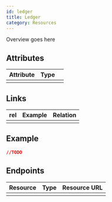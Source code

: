 ```yaml
---
id: ledger
title: Ledger
category: Resources
---
```


Overview goes here

## Attributes
| Attribute | Type |     |
| --------- | ---- | --- |
|           |      |     |

## Links

| rel | Example | Relation |
| --- | ------- | -------- |
|     |         |          |

## Example

```json
//TODO
```

## Endpoints

| Resource | Type | Resource URL |
| -------- | ---- | ------------ |
|          |      |              |
